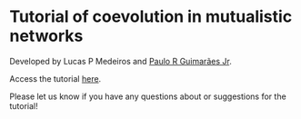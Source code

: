 # Tutorial of coevolution in mutualistic networks
Developed by Lucas P Medeiros and [Paulo R Guimarães Jr](http://www.guimaraes.bio.br/).

Access the tutorial [here](https://lucaspdmedeiros.github.io/coevo_mut_net_tutorial/tutorial.html).

Please let us know if you have any questions about or suggestions for the tutorial!
